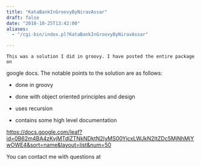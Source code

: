 ```yaml
---
title: "KataBankInGroovyByNiravAssar"
draft: false
date: "2010-10-25T13:42:00"
aliases:
  - "/cgi-bin/index.pl?KataBankInGroovyByNiravAssar"

---
```

    This was a solution I did in groovy. I have posted the entire package on
google docs. The notable points to the solution are as follows:

- done in groovy

- done with object oriented principles and design

- uses recursion

- contains some high level documentation

<https://docs.google.com/leaf?id=0B62m4BA4zKvjMTdlZTNkNDktN2IyMS00YjcxLWJkN2ItZDc5MjNhMjYwOWE4&sort=name&layout=list&num=50>

You can contact me with questions at


